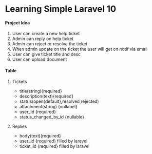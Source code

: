 # Learning Simple Laravel 10

#### Project Idea
1. User can create a new help ticket
2. Admin can reply on help ticket
3. Admin can reject or resolve the ticket
4. When admin update on the ticket the user will get on notif via email
5. User can give ticket title and desc
6. User can upload document

#### Table
1. Tickets
    - title(string){required}
    - description(text){required}
    - status(open{default},resolved,rejected)
    - attachment(string) {nullabel}
    - user_id {required}
    - status_changed_by_id {nullable}

2. Replies
    - body(text){required}
    - user_id {required} filled by laravel
    - ticket_id {required} filled by laravel
